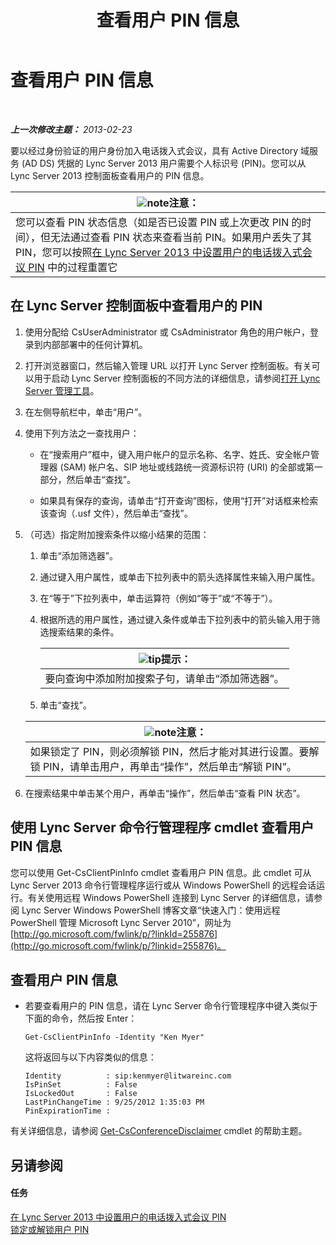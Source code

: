 ﻿---
title: 查看用户 PIN 信息
TOCTitle: 查看用户 PIN 信息
ms:assetid: 59e38117-8112-4851-82ac-a746ffa0f89d
ms:mtpsurl: https://technet.microsoft.com/zh-cn/library/JJ688067(v=OCS.15)
ms:contentKeyID: 49888431
ms.date: 05/19/2016
mtps_version: v=OCS.15
ms.translationtype: HT
---

# 查看用户 PIN 信息

 

_**上一次修改主题：** 2013-02-23_

要以经过身份验证的用户身份加入电话拨入式会议，具有 Active Directory 域服务 (AD DS) 凭据的 Lync Server 2013 用户需要个人标识号 (PIN)。您可以从 Lync Server 2013 控制面板查看用户的 PIN 信息。

<table>
<thead>
<tr class="header">
<th><img src="images/Dn783119.note(OCS.15).gif" title="note" alt="note" />注意：</th>
</tr>
</thead>
<tbody>
<tr class="odd">
<td>您可以查看 PIN 状态信息（如是否已设置 PIN 或上次更改 PIN 的时间），但无法通过查看 PIN 状态来查看当前 PIN。如果用户丢失了其 PIN，您可以按照<a href="lync-server-2013-set-a-user-s-dial-in-conferencing-pin.md">在 Lync Server 2013 中设置用户的电话拨入式会议 PIN</a> 中的过程重置它</td>
</tr>
</tbody>
</table>


## 在 Lync Server 控制面板中查看用户的 PIN

1.  使用分配给 CsUserAdministrator 或 CsAdministrator 角色的用户帐户，登录到内部部署中的任何计算机。

2.  打开浏览器窗口，然后输入管理 URL 以打开 Lync Server 控制面板。有关可以用于启动 Lync Server 控制面板的不同方法的详细信息，请参阅[打开 Lync Server 管理工具](lync-server-2013-open-lync-server-administrative-tools.md)。

3.  在左侧导航栏中，单击“用户”。

4.  使用下列方法之一查找用户：
    
      - 在“搜索用户”框中，键入用户帐户的显示名称、名字、姓氏、安全帐户管理器 (SAM) 帐户名、SIP 地址或线路统一资源标识符 (URI) 的全部或第一部分，然后单击“查找”。
    
      - 如果具有保存的查询，请单击“打开查询”图标，使用“打开”对话框来检索该查询（.usf 文件），然后单击“查找”。

5.  （可选）指定附加搜索条件以缩小结果的范围：
    
    1.  单击“添加筛选器”。
    
    2.  通过键入用户属性，或单击下拉列表中的箭头选择属性来输入用户属性。
    
    3.  在“等于”下拉列表中，单击运算符（例如“等于”或“不等于”）。
    
    4.  根据所选的用户属性，通过键入条件或单击下拉列表中的箭头输入用于筛选搜索结果的条件。
        
        <table>
        <thead>
        <tr class="header">
        <th><img src="images/Gg398094.tip(OCS.15).gif" title="tip" alt="tip" />提示：</th>
        </tr>
        </thead>
        <tbody>
        <tr class="odd">
        <td>要向查询中添加附加搜索子句，请单击“添加筛选器”。</td>
        </tr>
        </tbody>
        </table>
    
    5.  单击“查找”。
    
    <table>
    <thead>
    <tr class="header">
    <th><img src="images/Dn783119.note(OCS.15).gif" title="note" alt="note" />注意：</th>
    </tr>
    </thead>
    <tbody>
    <tr class="odd">
    <td>如果锁定了 PIN，则必须解锁 PIN，然后才能对其进行设置。要解锁 PIN，请单击用户，再单击“操作”，然后单击“解锁 PIN”。</td>
    </tr>
    </tbody>
    </table>


6.  在搜索结果中单击某个用户，再单击“操作”，然后单击“查看 PIN 状态”。

## 使用 Lync Server 命令行管理程序 cmdlet 查看用户 PIN 信息

您可以使用 Get-CsClientPinInfo cmdlet 查看用户 PIN 信息。此 cmdlet 可从 Lync Server 2013 命令行管理程序运行或从 Windows PowerShell 的远程会话运行。有关使用远程 Windows PowerShell 连接到 Lync Server 的详细信息，请参阅 Lync Server Windows PowerShell 博客文章“快速入门：使用远程 PowerShell 管理 Microsoft Lync Server 2010”，网址为 [http://go.microsoft.com/fwlink/p/?linkId=255876](http://go.microsoft.com/fwlink/p/?linkid=255876)。

## 查看用户 PIN 信息

  - 若要查看用户的 PIN 信息，请在 Lync Server 命令行管理程序中键入类似于下面的命令，然后按 Enter：
    
        Get-CsClientPinInfo -Identity "Ken Myer"
    
    这将返回与以下内容类似的信息：
    
        Identity          : sip:kenmyer@litwareinc.com
        IsPinSet          : False
        IsLockedOut       : False
        LastPinChangeTime : 9/25/2012 1:35:03 PM
        PinExpirationTime :

有关详细信息，请参阅 [Get-CsConferenceDisclaimer](https://docs.microsoft.com/en-us/powershell/module/skype/Get-CsConferenceDisclaimer) cmdlet 的帮助主题。

## 另请参阅

#### 任务

[在 Lync Server 2013 中设置用户的电话拨入式会议 PIN](lync-server-2013-set-a-user-s-dial-in-conferencing-pin.md)  
[锁定或解锁用户 PIN](lync-server-2013-lock-or-unlock-a-user-pin.md)

